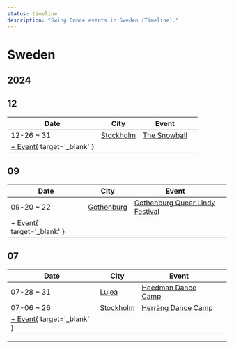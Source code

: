 ```yaml
---
status: timeline
description: "Swing Dance events in Sweden (Timeline)."
---
```


# Sweden

## 2024

## 12

| Date | City | Event | |
| --- | --- | --- | --- |
| 12-26 ~ 31 | [Stockholm](by_city.md#stockholm) | [The Snowball](the-snowball-2024.md) |  |
| [+ Event](https://github.com/swingdance/events/issues/new?assignees=&labels=add+event&projects=&template=02-add_entity.yml&title=%5B2024%2Fsv_SE%5D%20%3CName%3E&region=sv_SE&province=&city=&org_id=&date_starts=2024-12-&date_ends=2024-12-){ target='_blank' }

## 09

| Date | City | Event | |
| --- | --- | --- | --- |
| 09-20 ~ 22 | [Gothenburg](by_city.md#gothenburg) | [Gothenburg Queer Lindy Festival](gothenburg-queer-lindy-festival-2024.md) |  |
| [+ Event](https://github.com/swingdance/events/issues/new?assignees=&labels=add+event&projects=&template=02-add_entity.yml&title=%5B2024%2Fsv_SE%5D%20%3CName%3E&region=sv_SE&province=&city=&org_id=&date_starts=2024-09-&date_ends=2024-09-){ target='_blank' }

## 07

| Date | City | Event | |
| --- | --- | --- | --- |
| 07-28 ~ 31 | [Lulea](by_city.md#lulea) | [Heedman Dance Camp](heedman-dance-camp-2024.md) |  |
| 07-06 ~ 26 | [Stockholm](by_city.md#stockholm) | [Herräng Dance Camp](herrang-dance-camp-2024.md) |  |
| [+ Event](https://github.com/swingdance/events/issues/new?assignees=&labels=add+event&projects=&template=02-add_entity.yml&title=%5B2024%2Fsv_SE%5D%20%3CName%3E&region=sv_SE&province=&city=&org_id=&date_starts=2024-07-&date_ends=2024-07-){ target='_blank' }

---

